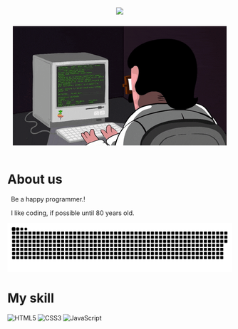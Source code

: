 <!-- 动态打字效果 -->
<h1 align="center">
  <a>
    <img src="https://readme-typing-svg.herokuapp.com/?lines=console.log(%22Hello%2C%20World!%22);&center=true&size=27">
  </a>
</h1>

<!-- 敲代码的图片 -->
<div align="center" ><img order-radius="100px" src="https://github.com/sunlei2007/sunlei2007/blob/main/68747470733a2f2f63646e2e6a7364656c6976722e6e65742f67682f73756e3032323553554e2f70686f746f732f696d616765732f3230323130383330303031393535362e676966.gif"/></div>
<br>

 
#  About us

<p>&nbsp;&nbsp;Be a happy programmer.!</p>
<p>&nbsp;&nbsp;I like coding, if possible until 80 years old.</p> 
 
<div align="center"><img src="https://github.com/sunlei2007/sunlei2007/blob/main/github-contribution-grid-snake.svg" /></div>

#  My skill

![HTML5](https://img.shields.io/badge/-HTML5-E34F26?style=flat-square&logo=html5&logoColor=white)
![CSS3](https://img.shields.io/badge/-CSS3-1572B6?style=flat-square&logo=css3)
![JavaScript](https://img.shields.io/badge/-JavaScript-oringe?style=flat-square&logo=javascript)
